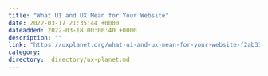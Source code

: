 ```yaml
---
title: "What UI and UX Mean for Your Website"
date: 2022-03-17 21:35:44 +0000
dateadded: 2022-03-18 00:00:40 +0000
description: ""
link: "https://uxplanet.org/what-ui-and-ux-mean-for-your-website-f2ab310b5619?source=rss----819cc2aaeee0---4"
category:
directory: _directory/ux-planet.md
---
```

